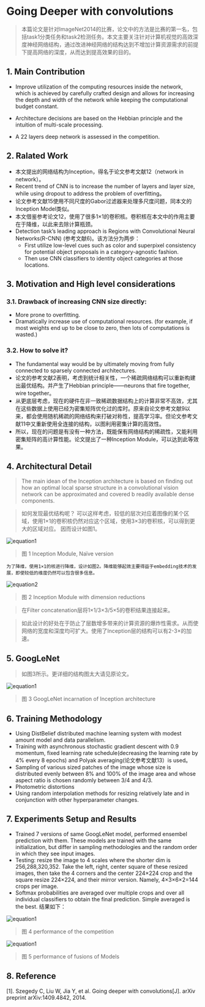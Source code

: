 # Going Deeper with convolutions> 本篇论文是针对ImageNet2014的比赛，论文中的方法是比赛的第一名，包括task1分类任务和task2检测任务。本文主要关注针对计算机视觉的高效深度神经网络结构，通过改进神经网络的结构达到不增加计算资源需求的前提下提高网络的深度，从而达到提高效果的目的。
## 1. Main Contribution+ Improve utilization of the computing resources inside the network, which is achieved by carefully crafted design and allows for increasing the depth and width of the network while keeping the computational budget constant.
+ Architecture decisions are based on the Hebbian principle and the intuition of multi-scale processing.+ A 22 layers deep network is assessed in the competition.
## 2. Ralated Work+ 本文提出的网络结构为Inception，得名于论文参考文献12（network in network）。+ Recent trend of CNN is to increase the number of layers and layer size, while using dropout to address the problem of overfitting。+ 论文参考文献15使用不同尺度的Gabor过滤器来处理多尺度问题，同本文的Inception Model类似。+ 本文借鉴参考论文12，使用了很多1×1的卷积核。卷积核在本文中的作用主要在于降维，以此来去除计算瓶颈。+ Detection task’s leading approach is Regions with Convolutional Neural Networks(R-CNN) (参考文献6)。该方法分为两步：	+ First utilize low-level cues such as color and superpixel consistency for potential object proposals in a category-agnostic fashion.	+ Then use CNN classifiers to identity object categories at those locations.
	## 3. Motivation and High level considerations### 3.1.	Drawback of increasing CNN size directly:
+ More prone to overfitting.+ Dramatically increase use of computational resources. (for example, if most weights end up to be close to zero, then lots of computations is wasted.)
### 3.2. How to solve it?+ The fundamental way would be by ultimately moving from fully connected to sparsely connected architectures.+ 论文的参考文献2表明，考虑到统计相关性，一个稀疏网络结构可以重新构建出最优结构。并产生了Hebbian principle——neurons that fire together, wire together。+ 从更底层考虑，现在的硬件在非一致稀疏数据结构上的计算非常不高效，尤其在这些数据上使用已经为密集矩阵优化过的库时。原来自论文参考文献9以来，都会使用随机稀疏的网络结构来打破对称性，提高学习率。但论文参考文献11中又重新使用全连接的结构，以图利用密集计算的高效性。+ 所以，现在的问题是有没有一种方法，既能保有网络结构的稀疏性，又能利用密集矩阵的高计算性能。论文提出了一种Inception Module，可以达到此等效果。## 4. Architectural Detail> The main idean of the Inception architecture is based on finding out how an optimal local sparse structure in a convolutional vision network can be approximated and covered b readily available dense components.
> 如何发现最优结构呢？ 可以这样考虑，较低的层次对应着图像的某个区域，使用1×1的卷积核仍然对应这个区域，使用3×3的卷积核，可以得到更大的区域对应。因而设计如图1。
![equation1](https://raw.githubusercontent.com/stdcoutzyx/Paper_Read/master/imgs/5-1.png) > 图 1 Inception Module, Naïve version	为了降维，使用1×1的核进行降维，设计如图2。降维能够起效主要得益于embedding技术的发展，即使较低的维度仍然可以包含很多信息。	
![equation2](https://raw.githubusercontent.com/stdcoutzyx/Paper_Read/master/imgs/5-2.png) 
> 图 2 Inception Module with dimension reductions
> 在Filter concatenation层将1×1/3×3/5×5的卷积结果连接起来。
> 如此设计的好处在于防止了层数增多带来的计算资源的爆炸性需求。从而使网络的宽度和深度均可扩大。使用了Inception层的结构可以有2-3×的加速。## 5. GoogLeNet> 如图3所示。更详细的结构图太大请见原论文。
![equation1](https://raw.githubusercontent.com/stdcoutzyx/Paper_Read/master/imgs/5-3.png)
 > 图 3 GoogLeNet incarnation of Inception architecture## 6. Training Methodology+ Using DistBelief distributed machine learning system with modest amount model and data parallelism.+ Training with asynchronous stochastic gradient descent with 0.9 momentum, fixed learning rate schedule(decreasing the learning rate by 4% every 8 epochs) and Polyak averaging(论文参考文献13）is used。+ Sampling of various sized patches of the image whose size is distributed evenly between 8% and 100% of the image area and whose aspect ratio is chosen randomly between 3/4 and 4/3.+ Photometric distortions+ Using random interpolation methods for resizing relatively late and in conjunction with other hyperparameter changes.## 7. Experiments Setup and Results+ Trained 7 versions of same GoogLeNet model, performed ensembel prediction with them. These models are trained with the same initialization, but differ in sampling methodologies and the random order in which they see input images.+ Testing: resize the image to 4 scales where the shorter dim is 256,288,320,352. Take the left, right, center square of these resized images, then take the 4 corners and the center 224×224 crop and the square resize 224×224, and their mirror version. Namely, 4×3×6×2=144 crops per image.+ Softmax probabilities are averaged over multiple crops and over all individual classifiers to obtain the final prediction. Simple averaged is the best.结果如下：
![equation1](https://raw.githubusercontent.com/stdcoutzyx/Paper_Read/master/imgs/5-4.png) > 图 4 performance of the competition
![equation1](https://raw.githubusercontent.com/stdcoutzyx/Paper_Read/master/imgs/5-5.png)
 > 图 5 performance of fusions of Models## 8. Reference[1]. Szegedy C, Liu W, Jia Y, et al. Going deeper with convolutions[J]. arXiv preprint arXiv:1409.4842, 2014.
